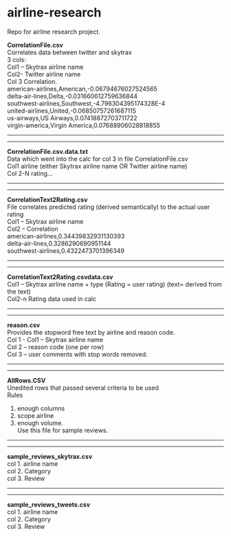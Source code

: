 # airline-research

Repo for airline research project.

**CorrelationFile.csv**  
Correlates data between twitter and skytrax  
3 cols:  
Col1 – Skytrax airline name  
Col2- Twitter airline name  
Col 3 Correlation.   
american-airlines,American,-0.06794676027524565  
delta-air-lines,Delta,-0.031660612759636844  
southwest-airlines,Southwest,-4.796304395174328E-4  
united-airlines,United,-0.06850757261687115  
us-airways,US Airways,0.07418872703711722  
virgin-america,Virgin America,0.07688906028818855  
*********************************************************************
*********************************************************************
**CorrelationFile.csv.data.txt**  
Data which went into the calc for col 3 in file CorrelationFile.csv  
Col1 airline (either Skytrax airline name OR Twitter airline name)  
Col 2-N rating…  

*********************************************************************
*********************************************************************
**CorrelationText2Rating.csv**  
File correlates predicted rating (derived semantically) to the actual user rating  
Col1 – Skytrax airline name  
Col2 – Correlation  
american-airlines,0.34439832931130393  
delta-air-lines,0.3286290690951144  
southwest-airlines,0.4322473701396349  
*********************************************************************
*********************************************************************
**CorrelationText2Rating.csvdata.csv**  
Col1 – Skytrax airline name + type (Rating = user rating) (text= derived from the text)  
Col2-n Rating data used in calc  
*********************************************************************
********************************************************************* 
**reason.csv**  
Provides the stopword free text by airline and reason code.  
Col 1 - Col1 – Skytrax airline name    
Col 2 – reason code (one per row)  
Col 3 – user comments with stop words removed.  
*********************************************************************
*********************************************************************
**AllRows.CSV**  
Unedited rows that passed several criteria to be used   
Rules   
1.	enough columns  
2.	scope airline  
3.	enough volume.  
Use this file for sample reviews.  


*********************************************************************
*********************************************************************
**sample_reviews_skytrax.csv**  
col 1. airline name  
col 2. Category  
col 3. Review  

*********************************************************************
*********************************************************************
**sample_reviews_tweets.csv**  
col 1. airline name   
col 2. Category  
col 3. Review  



